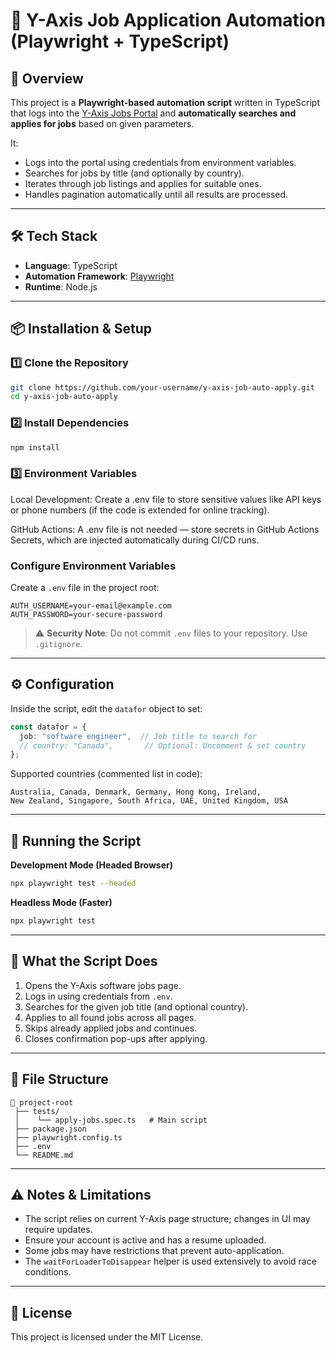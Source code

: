 # 🎯 Y-Axis Job Application Automation (Playwright + TypeScript)

## 📌 Overview
This project is a **Playwright-based automation script** written in TypeScript that logs into the [Y-Axis Jobs Portal](https://jobs.y-axis.com/) and **automatically searches and applies for jobs** based on given parameters.

It:
- Logs into the portal using credentials from environment variables.
- Searches for jobs by title (and optionally by country).
- Iterates through job listings and applies for suitable ones.
- Handles pagination automatically until all results are processed.

---

## 🛠 Tech Stack
- **Language**: TypeScript
- **Automation Framework**: [Playwright](https://playwright.dev/)
- **Runtime**: Node.js

---

## 📦 Installation & Setup

### 1️⃣ Clone the Repository
```bash
git clone https://github.com/your-username/y-axis-job-auto-apply.git
cd y-axis-job-auto-apply
```

### 2️⃣ Install Dependencies
```bash
npm install
```

### 3️⃣ Environment Variables

Local Development:
Create a .env file to store sensitive values like API keys or phone numbers (if the code is extended for online tracking).

GitHub Actions:
A .env file is not needed — store secrets in GitHub Actions Secrets, which are injected automatically during CI/CD runs.


### Configure Environment Variables
Create a `.env` file in the project root:
```env
AUTH_USERNAME=your-email@example.com
AUTH_PASSWORD=your-secure-password
```

> ⚠ **Security Note**: Do not commit `.env` files to your repository. Use `.gitignore`.

---

## ⚙ Configuration
Inside the script, edit the `datafor` object to set:
```ts
const datafor = {
  job: "software engineer",  // Job title to search for
  // country: "Canada",       // Optional: Uncomment & set country
};
```

Supported countries (commented list in code):
```
Australia, Canada, Denmark, Germany, Hong Kong, Ireland, 
New Zealand, Singapore, South Africa, UAE, United Kingdom, USA
```

---

## 🚀 Running the Script

**Development Mode (Headed Browser)**
```bash
npx playwright test --headed
```

**Headless Mode (Faster)**
```bash
npx playwright test
```

---

## 📜 What the Script Does
1. Opens the Y-Axis software jobs page.
2. Logs in using credentials from `.env`.
3. Searches for the given job title (and optional country).
4. Applies to all found jobs across all pages.
5. Skips already applied jobs and continues.
6. Closes confirmation pop-ups after applying.

---

## 📂 File Structure
```
📁 project-root
 ├── tests/
 │    └── apply-jobs.spec.ts   # Main script
 ├── package.json
 ├── playwright.config.ts
 ├── .env
 └── README.md
```

---

## ⚠️ Notes & Limitations
- The script relies on current Y-Axis page structure; changes in UI may require updates.
- Ensure your account is active and has a resume uploaded.
- Some jobs may have restrictions that prevent auto-application.
- The `waitForLoaderToDisappear` helper is used extensively to avoid race conditions.

---

## 📄 License
This project is licensed under the MIT License.
